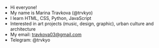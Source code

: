 - Hi everyone!
- My name is Marina Travkova (@trvkyo)
- I learn HTML, CSS, Python, JavaScript
- Interested in art projects (music, design, graphic), urban culture and architecture
- My email: travkova03@gmail.com
- Telegram: @trvkyo

<!---
trvkyo/trvkyo is a ✨ special ✨ repository because its `README.md` (this file) appears on your GitHub profile.
You can click the Preview link to take a look at your changes.
--->
